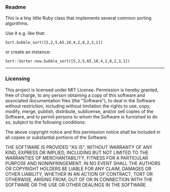 ### Readme

This is a tiny little Ruby class that implements several common sorting algorithms.

Use it e.g. like that:

	Sort.bubble_sort([5,2,5,65,10,4,2,8,2,3,1])

or create an instance:

	Sort::Sorter.new.bubble_sort([5,2,5,65,10,4,2,8,2,3,1])


---
### Licensing

This project is licensed under MIT License. 
Permission is hereby granted, free of charge, to any person obtaining a copy
of this software and associated documentation files (the "Software"), to deal
in the Software without restriction, including without limitation the rights
to use, copy, modify, merge, publish, distribute, sublicense, and/or sell
copies of the Software, and to permit persons to whom the Software is
furnished to do so, subject to the following conditions:

The above copyright notice and this permission notice shall be included in
all copies or substantial portions of the Software.

THE SOFTWARE IS PROVIDED "AS IS", WITHOUT WARRANTY OF ANY KIND, EXPRESS OR
IMPLIED, INCLUDING BUT NOT LIMITED TO THE WARRANTIES OF MERCHANTABILITY,
FITNESS FOR A PARTICULAR PURPOSE AND NONINFRINGEMENT. IN NO EVENT SHALL THE
AUTHORS OR COPYRIGHT HOLDERS BE LIABLE FOR ANY CLAIM, DAMAGES OR OTHER
LIABILITY, WHETHER IN AN ACTION OF CONTRACT, TORT OR OTHERWISE, ARISING FROM,
OUT OF OR IN CONNECTION WITH THE SOFTWARE OR THE USE OR OTHER DEALINGS IN
THE SOFTWARE.
